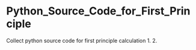# Python_Source_Code_for_First_Principle
Collect python source code for first principle calculation
 1. 
 2. 

